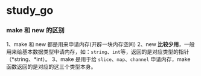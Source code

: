 # study_go

### make 和 new 的区别
1、make 和 new 都是用来申请内存(开辟一块内存空间)
2、new **比较少用**，一般用来给基本数据类型申请内存，如：`string`、`int`等，返回的是对应类型的指针（*string、*int）。
3、make 是用于给 `slice`、`map`、`channel` 申请内存，make 函数返回的是对应的这三个类型本身。
